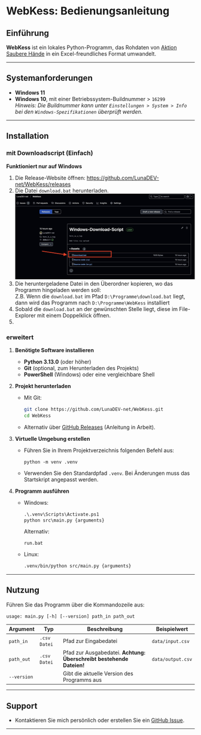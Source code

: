 # WebKess: Bedienungsanleitung

## Einführung
**WebKess** ist ein lokales Python-Programm, das Rohdaten von [Aktion Saubere Hände](https://www.aktion-sauberehaende.de/ueber-uns-ash) in ein Excel-freundliches Format umwandelt.

---

## Systemanforderungen
- **Windows 11**
- **Windows 10**, mit einer Betriebssystem-Buildnummer > `16299`  
  _Hinweis: Die Buildnummer kann unter `Einstellungen > System > Info` bei den `Windows-Spezifikationen` überprüft werden._

---

## Installation
### mit Downloadscript (Einfach)
**Funktioniert nur auf Windows**
1. Die Release-Website öffnen: https://github.com/LunaDEV-net/WebKess/releases
2. Die Datei `download.bat` herunterladen. <br> <img src="imgs/2025-01-03_WebKess_Manual-Download-bat.jpg">
3. Die heruntergeladene Datei in den Überordner kopieren, wo das Programm hingeladen werden soll: <br> Z.B. Wenn die `download.bat` im Pfad `D:\Programme\download.bat` liegt, dann wird das Programm nach `D:\Programme\WebKess` installiert
4. Sobald die `download.bat` an der gewünschten Stelle liegt, diese im File-Explorer mit einem Doppelklick öffnen.
5. 
### erweitert
1. **Benötigte Software installieren**
   - **Python 3.13.0** (oder höher)
   - **Git** (optional, zum Herunterladen des Projekts)
   - **PowerShell** (Windows) oder eine vergleichbare Shell

2. **Projekt herunterladen**
   - Mit Git:  
     ```bash
     git clone https://github.com/LunaDEV-net/WebKess.git
     cd WebKess
     ```
   - Alternativ über [GitHub Releases](https://github.com/LunaDEV-net/WebKess/releases) (Anleitung in Arbeit).

3. **Virtuelle Umgebung erstellen**
   - Führen Sie in Ihrem Projektverzeichnis folgenden Befehl aus:  
     ```shell
     python -m venv .venv
     ```
   - Verwenden Sie den Standardpfad `.venv`. Bei Änderungen muss das Startskript angepasst werden.

4. **Programm ausführen**
   - Windows:  
     ```shell
     .\.venv\Scripts\Activate.ps1
     python src\main.py {arguments}
     ```
     Alternativ:  
     ```shell
     run.bat
     ```
   - Linux:  
     ```bash
     .venv/bin/python src/main.py {arguments}
     ```

---

## Nutzung
Führen Sie das Programm über die Kommandozeile aus:
```shell
usage: main.py [-h] [--version] path_in path_out
```

| Argument    | Typ         | Beschreibung                                                            | Beispielwert       |
|-------------|-------------|-------------------------------------------------------------------------|--------------------|
| `path_in`   | `.csv Datei`| Pfad zur Eingabedatei                                                   | `data/input.csv`   |
| `path_out`  | `.csv Datei`| Pfad zur Ausgabedatei. **Achtung: Überschreibt bestehende Dateien!**   | `data/output.csv`  |
| `--version` |             | Gibt die aktuelle Version des Programms aus                            |                    |

---

## Support
- Kontaktieren Sie mich persönlich oder erstellen Sie ein [GitHub Issue](https://github.com/LunaDEV-net/WebKess/issues).

---